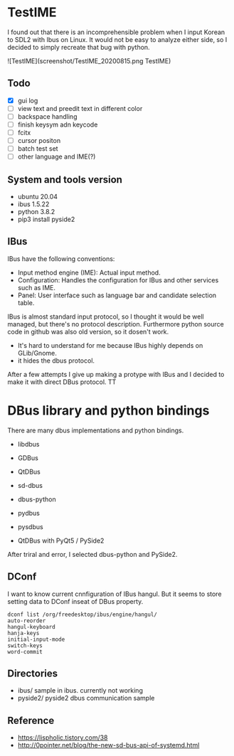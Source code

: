 # TestIME

I found out that there is an incomprehensible problem
when I input Korean to SDL2 with Ibus on Linux.
It would not be easy to analyze either side,
so I decided to simply recreate that bug with python.

![TestIME](screenshot/TestIME_20200815.png TestIME)

## Todo

- [x] gui log
- [ ] view text and preedit text in different color
- [ ] backspace handling
- [ ] finish keysym adn keycode
- [ ] fcitx
- [ ] cursor positon
- [ ] batch test set
- [ ] other language and IME(?)

## System and tools version

- ubuntu 20.04
- ibus 1.5.22
- python 3.8.2
- pip3 install pyside2

## IBus

IBus have the following conventions:

- Input method engine (IME): Actual input method.
- Configuration: Handles the configuration for IBus and other services such as IME.
- Panel: User interface such as language bar and candidate selection table.

IBus is almost standard input protocol, so I thought it would be well managed,
but there's no protocol description.
Furthermore python source code in github was also old version, so it dosen't work.

- It's hard to understand for me because IBus highly depends on GLib/Gnome. 
- it hides the dbus protocol.

After a few attempts I give up making a protype with IBus and I decided to make
it with direct DBus protocol. TT

# DBus library and python bindings

There are many dbus implementations and python bindings.

- libdbus
- GDBus
- QtDBus
- sd-dbus

- dbus-python
- pydbus
- pysdbus
- QtDBus with PyQt5 / PySide2

After triral and error, I selected dbus-python and PySide2.

## DConf

I want to know current cnnfiguration of IBus hangul.
But it seems to store setting data to DConf inseat of DBus property.

```
dconf list /org/freedesktop/ibus/engine/hangul/
auto-reorder
hangul-keyboard
hanja-keys
initial-input-mode
switch-keys
word-commit
```
## Directories

- ibus/     sample in ibus. currently not working
- pyside2/  pyside2 dbus communication sample

## Reference

- https://lispholic.tistory.com/38
- http://0pointer.net/blog/the-new-sd-bus-api-of-systemd.html
